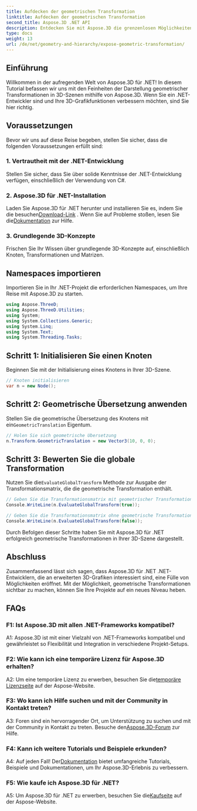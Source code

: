 ```yaml
---
title: Aufdecken der geometrischen Transformation
linktitle: Aufdecken der geometrischen Transformation
second_title: Aspose.3D .NET API
description: Entdecken Sie mit Aspose.3D die grenzenlosen Möglichkeiten von 3D-Grafiken in .NET. Entdecken Sie mühelos geometrische Transformationen.
type: docs
weight: 13
url: /de/net/geometry-and-hierarchy/expose-geometric-transformation/
---
```

## Einführung

Willkommen in der aufregenden Welt von Aspose.3D für .NET! In diesem Tutorial befassen wir uns mit den Feinheiten der Darstellung geometrischer Transformationen in 3D-Szenen mithilfe von Aspose.3D. Wenn Sie ein .NET-Entwickler sind und Ihre 3D-Grafikfunktionen verbessern möchten, sind Sie hier richtig.

## Voraussetzungen

Bevor wir uns auf diese Reise begeben, stellen Sie sicher, dass die folgenden Voraussetzungen erfüllt sind:

### 1. Vertrautheit mit der .NET-Entwicklung

Stellen Sie sicher, dass Sie über solide Kenntnisse der .NET-Entwicklung verfügen, einschließlich der Verwendung von C#.

### 2. Aspose.3D für .NET-Installation

 Laden Sie Aspose.3D für .NET herunter und installieren Sie es, indem Sie die besuchen[Download-Link](https://releases.aspose.com/3d/net/) . Wenn Sie auf Probleme stoßen, lesen Sie die[Dokumentation](https://reference.aspose.com/3d/net/) zur Hilfe.

### 3. Grundlegende 3D-Konzepte

Frischen Sie Ihr Wissen über grundlegende 3D-Konzepte auf, einschließlich Knoten, Transformationen und Matrizen.

## Namespaces importieren

Importieren Sie in Ihr .NET-Projekt die erforderlichen Namespaces, um Ihre Reise mit Aspose.3D zu starten.

```csharp
using Aspose.ThreeD;
using Aspose.ThreeD.Utilities;
using System;
using System.Collections.Generic;
using System.Linq;
using System.Text;
using System.Threading.Tasks;
```

## Schritt 1: Initialisieren Sie einen Knoten

Beginnen Sie mit der Initialisierung eines Knotens in Ihrer 3D-Szene.

```csharp
// Knoten initialisieren
var n = new Node();
```

## Schritt 2: Geometrische Übersetzung anwenden

 Stellen Sie die geometrische Übersetzung des Knotens mit ein`GeometricTranslation` Eigentum.

```csharp
// Holen Sie sich geometrische Übersetzung
n.Transform.GeometricTranslation = new Vector3(10, 0, 0);
```

## Schritt 3: Bewerten Sie die globale Transformation

 Nutzen Sie die`EvaluateGlobalTransform` Methode zur Ausgabe der Transformationsmatrix, die die geometrische Transformation enthält.

```csharp
// Geben Sie die Transformationsmatrix mit geometrischer Transformation aus
Console.WriteLine(n.EvaluateGlobalTransform(true));

// Geben Sie die Transformationsmatrix ohne geometrische Transformation aus
Console.WriteLine(n.EvaluateGlobalTransform(false));
```

Durch Befolgen dieser Schritte haben Sie mit Aspose.3D für .NET erfolgreich geometrische Transformationen in Ihrer 3D-Szene dargestellt.

## Abschluss

Zusammenfassend lässt sich sagen, dass Aspose.3D für .NET .NET-Entwicklern, die an erweiterten 3D-Grafiken interessiert sind, eine Fülle von Möglichkeiten eröffnet. Mit der Möglichkeit, geometrische Transformationen sichtbar zu machen, können Sie Ihre Projekte auf ein neues Niveau heben.

## FAQs

### F1: Ist Aspose.3D mit allen .NET-Frameworks kompatibel?

A1: Aspose.3D ist mit einer Vielzahl von .NET-Frameworks kompatibel und gewährleistet so Flexibilität und Integration in verschiedene Projekt-Setups.

### F2: Wie kann ich eine temporäre Lizenz für Aspose.3D erhalten?

 A2: Um eine temporäre Lizenz zu erwerben, besuchen Sie die[temporäre Lizenzseite](https://purchase.aspose.com/temporary-license/) auf der Aspose-Website.

### F3: Wo kann ich Hilfe suchen und mit der Community in Kontakt treten?

 A3: Foren sind ein hervorragender Ort, um Unterstützung zu suchen und mit der Community in Kontakt zu treten. Besuche den[Aspose.3D-Forum](https://forum.aspose.com/c/3d/18) zur Hilfe.

### F4: Kann ich weitere Tutorials und Beispiele erkunden?

 A4: Auf jeden Fall! Der[Dokumentation](https://reference.aspose.com/3d/net/) bietet umfangreiche Tutorials, Beispiele und Dokumentationen, um Ihr Aspose.3D-Erlebnis zu verbessern.

### F5: Wie kaufe ich Aspose.3D für .NET?

 A5: Um Aspose.3D für .NET zu erwerben, besuchen Sie die[Kaufseite](https://purchase.aspose.com/buy) auf der Aspose-Website.